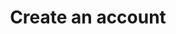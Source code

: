 ---
# -------------------------- #
#      ENDPOINT DETAILS      #
# -------------------------- #

content-type: "api-endpoint"
endpoint: "accounts"
key: "create-an-account"
version: "3"


# -------------------------- #
#       METHOD DETAILS       #
# -------------------------- #

title: "Create an account"
method: "post"
short-url: |
  /v{{ endpoint.version }}{{ object.endpoint-url | flatify }}
full-url: |
  {{ api.base-url }}{{ endpoint.short-url | flatify }}
short: "{{ api.core-objects.accounts.create.short }}"
description: "{{ api.core-objects.accounts.create.description | flatify | markdownify }}"


# -------------------------- #
#       METHOD ARGUMENTS     #
# -------------------------- #

arguments:
  - name: "company"
    required: true
    type: "string"
    description: "A name for the Stitch client. This is typically the name of the company using the Stitch client account."
    example-value: |
      "Stitch Data"

  - name: "email"
    required: true
    type: "string"
    description: "The email address of the user signing up for a Stitch client account. Upon successful account creation, Stitch will send an email to this address with instructions for completing the setup."
    example-value: |
      "stitch@stitchdata.com"

  - name: "first_name"
    required: true
    type: "string"
    description: "The first name of the user signing up for a Stitch client account."
    example-value: |
      "Stitch"

  - name: "last_name"
    required: true
    type: "string"
    description: "The last name of the user signing up for a Stitch client account."
    example-value: |
      "Data"

  - name: "partner_id"
    required: true
    type: "string"
    description: "The unique ID for your API client, obtained when you register to use the API."
    example-value: |
      "<PARTNER_ID>"

  - name: "partner_secret"
    required: true
    type: "string"
    description: "The secret for your API client, obtained when you registered to use the API."
    example-value: |
      "<PARTNER_SECRET>"


# -------------------------- #
#           RETURNS          #
# -------------------------- #

returns: |
  If successful, the API will return a status of `200 OK` and an object with `access_token` and `stitch_account_id` properties.

  Otherwise, an error will be returned. For example: If a Stitch client account associated with the user already exists, the request will return `This email address is already associated with an active user.` See the **Errors** tab below for additional possibilities.


# ------------------------------ #
#   EXAMPLE REQUEST & RESPONSES  #
# ------------------------------ #

examples:
  - type: "Request"
    language: "json"
    code: |
      curl -X {{ endpoint.method | upcase }} {{ endpoint.full-url | flatify | strip_newlines }}
           -H "Content-Type: application/json"
           -d "{
                "partner_id": "<PARTNER_ID>",
                "partner_secret": "<PARTNER_SECRET>",
                "first_name": "Stitch",
                "last_name": "Product Team",
                "company": "Stitch Product Team",
                "email": "stitch-api-test@stitchdata.com"
              }"
  - type: "Response"
    language: "json"
    code: |
      {
        "access_token": "at_<ACCESS_TOKEN>",
        "stitch_account_id": 136715
      }

  - type: "Errors"
---